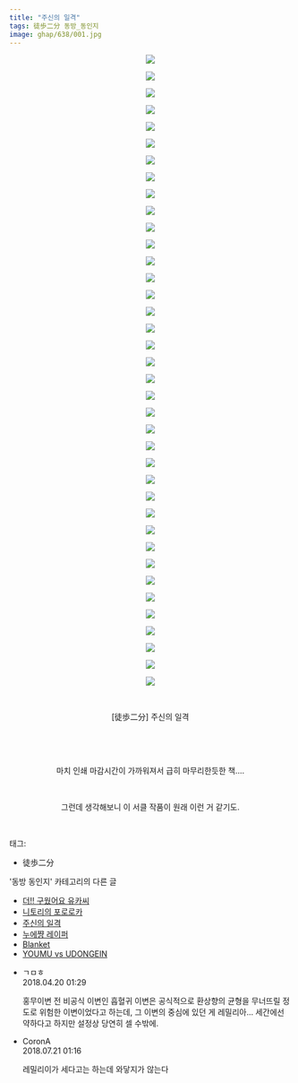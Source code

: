 ```yaml
---
title: "주신의 일격"
tags: 徒歩二分 동방_동인지
image: ghap/638/001.jpg
---
```

<div class="article">
<p style="text-align: center; clear: none; float: none;"><img src="{{ site.nasurl }}/ghap/638/001.jpg"/></p>
<p style="text-align: center; clear: none; float: none;"><img src="{{ site.nasurl }}/ghap/638/002.jpg"/></p>
<p style="text-align: center; clear: none; float: none;"><img src="{{ site.nasurl }}/ghap/638/003.jpg"/></p>
<p style="text-align: center; clear: none; float: none;"><img src="{{ site.nasurl }}/ghap/638/004.jpg"/></p>
<p style="text-align: center; clear: none; float: none;"><img src="{{ site.nasurl }}/ghap/638/005.jpg"/></p>
<p style="text-align: center; clear: none; float: none;"><img src="{{ site.nasurl }}/ghap/638/006.jpg"/></p>
<p style="text-align: center; clear: none; float: none;"><img src="{{ site.nasurl }}/ghap/638/007.jpg"/></p>
<p style="text-align: center; clear: none; float: none;"><img src="{{ site.nasurl }}/ghap/638/008.jpg"/></p>
<p style="text-align: center; clear: none; float: none;"><img src="{{ site.nasurl }}/ghap/638/009.jpg"/></p>
<p style="text-align: center; clear: none; float: none;"><img src="{{ site.nasurl }}/ghap/638/010.jpg"/></p>
<p style="text-align: center; clear: none; float: none;"><img src="{{ site.nasurl }}/ghap/638/011.jpg"/></p>
<p style="text-align: center; clear: none; float: none;"><img src="{{ site.nasurl }}/ghap/638/012.jpg"/></p>
<p style="text-align: center; clear: none; float: none;"><img src="{{ site.nasurl }}/ghap/638/013.jpg"/></p>
<p style="text-align: center; clear: none; float: none;"><img src="{{ site.nasurl }}/ghap/638/014.jpg"/></p>
<p style="text-align: center; clear: none; float: none;"><img src="{{ site.nasurl }}/ghap/638/015.jpg"/></p>
<p style="text-align: center; clear: none; float: none;"><img src="{{ site.nasurl }}/ghap/638/016.jpg"/></p>
<p style="text-align: center; clear: none; float: none;"><img src="{{ site.nasurl }}/ghap/638/017.jpg"/></p>
<p style="text-align: center; clear: none; float: none;"><img src="{{ site.nasurl }}/ghap/638/018.jpg"/></p>
<p style="text-align: center; clear: none; float: none;"><img src="{{ site.nasurl }}/ghap/638/019.jpg"/></p>
<p style="text-align: center; clear: none; float: none;"><img src="{{ site.nasurl }}/ghap/638/020.jpg"/></p>
<p style="text-align: center; clear: none; float: none;"><img src="{{ site.nasurl }}/ghap/638/021.jpg"/></p>
<p style="text-align: center; clear: none; float: none;"><img src="{{ site.nasurl }}/ghap/638/022.jpg"/></p>
<p style="text-align: center; clear: none; float: none;"><img src="{{ site.nasurl }}/ghap/638/023.jpg"/></p>
<p style="text-align: center; clear: none; float: none;"><img src="{{ site.nasurl }}/ghap/638/024.jpg"/></p>
<p style="text-align: center; clear: none; float: none;"><img src="{{ site.nasurl }}/ghap/638/025.jpg"/></p>
<p style="text-align: center; clear: none; float: none;"><img src="{{ site.nasurl }}/ghap/638/026.jpg"/></p>
<p style="text-align: center; clear: none; float: none;"><img src="{{ site.nasurl }}/ghap/638/027.jpg"/></p>
<p style="text-align: center; clear: none; float: none;"><img src="{{ site.nasurl }}/ghap/638/028.jpg"/></p>
<p style="text-align: center; clear: none; float: none;"><img src="{{ site.nasurl }}/ghap/638/029.jpg"/></p>
<p style="text-align: center; clear: none; float: none;"><img src="{{ site.nasurl }}/ghap/638/030.jpg"/></p>
<p style="text-align: center; clear: none; float: none;"><img src="{{ site.nasurl }}/ghap/638/031.jpg"/></p>
<p style="text-align: center; clear: none; float: none;"><img src="{{ site.nasurl }}/ghap/638/032.jpg"/></p>
<p style="text-align: center; clear: none; float: none;"><img src="{{ site.nasurl }}/ghap/638/033.jpg"/></p>
<p style="text-align: center; clear: none; float: none;"><img src="{{ site.nasurl }}/ghap/638/034.jpg"/></p>
<p style="text-align: center; clear: none; float: none;"><img src="{{ site.nasurl }}/ghap/638/035.jpg"/></p>
<p style="text-align: center; clear: none; float: none;"><img src="{{ site.nasurl }}/ghap/638/036.jpg"/></p>
<p style="text-align: center; clear: none; float: none;"><img src="{{ site.nasurl }}/ghap/638/037.jpg"/></p>
<p style="text-align: center; clear: none; float: none;"><img src="{{ site.nasurl }}/ghap/638/038.jpg"/></p>
<p style="text-align: center; clear: none; float: none;"><br/></p>
<p style="text-align: center; clear: none; float: none;">[徒歩二分] 주신의 일격</p>
<p style="text-align: center; clear: none; float: none;"><br/></p>
<p style="text-align: center; clear: none; float: none;"><br/></p>
<p style="text-align: center; clear: none; float: none;">마치 인쇄 마감시간이 가까워져서 급히 마무리한듯한 책....</p>
<p style="text-align: center; clear: none; float: none;"><br/></p>
<p style="text-align: center; clear: none; float: none;">그런데 생각해보니 이 서클 작품이 원래 이런 거 같기도.</p>
<p><br/></p>
</div><div class="tagTrail">
<p>태그: </p>
<ul>
<li>徒歩二分</li>
</ul>
</div><div class="another">
<p>'동방 동인지' 카테고리의 다른 글</p>
<ul>
<li><a href="/2016-07-02-ghap_640">더!! 구웠어요 유카씨</a></li>
<li><a href="/2016-07-02-ghap_639">니토리의 포로로카</a></li>
<li><a href="/2016-07-02-ghap_638">주신의 일격</a></li>
<li><a href="/2016-07-02-ghap_637">누에쨩 레이퍼</a></li>
<li><a href="/2016-07-02-ghap_636">Blanket</a></li>
<li><a href="/2016-07-02-ghap_635">YOUMU vs UDONGEIN</a></li>
</ul>
</div><div class="cb_module cb_fluid">
<div class="cb_wrt cb_profile">
<div class="comment">
<ul>
<li class="cb_thumb_off" id="comment15241676">
<div class="cb_comment_area">
<div class="cb_info_area">
<div class="cb_section">
<span class="cb_nick_name">ㄱㅁㅎ</span>
</div>
<div class="cb_section">
<span class="cb_date">2018.04.20 01:29 </span>
</div>
</div>
<div class="cb_dsc_comment">
<p class="cb_dsc">
											홍무이변 전 비공식 이변인 흡혈귀 이변은 공식적으로 환상향의 균형을 무너뜨릴 정도로 위험한 이변이었다고 하는데, 그 이변의 중심에 있던 게 레밀리아... 세간에선 약하다고 하지만 설정상 당연히 셀 수밖에.
										</p>
</div>
</div></li>
<li class="cb_thumb_off" id="comment15290984">
<div class="cb_comment_area">
<div class="cb_info_area">
<div class="cb_section">
<span class="cb_nick_name">CoronA</span>
</div>
<div class="cb_section">
<span class="cb_date">2018.07.21 01:16 </span>
</div>
</div>
<div class="cb_dsc_comment">
<p class="cb_dsc">
											레밀리이가 세다고는 하는데 와닿지가 않는다
										</p>
</div>
</div></li>
</ul>
</div>
</div><!-- commentList close -->
</div>
